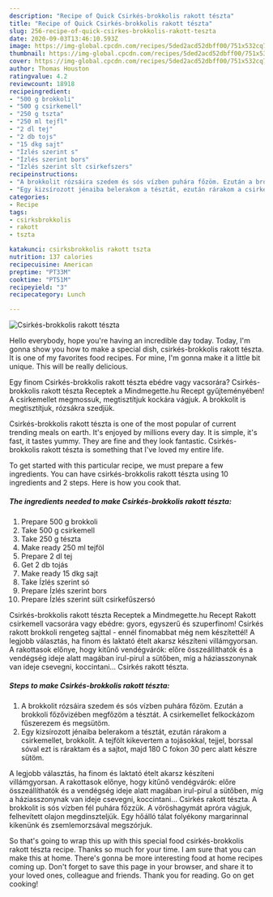 ```yaml
---
description: "Recipe of Quick Csirkés-brokkolis rakott tészta"
title: "Recipe of Quick Csirkés-brokkolis rakott tészta"
slug: 256-recipe-of-quick-csirkes-brokkolis-rakott-teszta
date: 2020-09-03T13:46:10.593Z
image: https://img-global.cpcdn.com/recipes/5ded2acd52dbff00/751x532cq70/csirkes-brokkolis-rakott-teszta-recept-foto.jpg
thumbnail: https://img-global.cpcdn.com/recipes/5ded2acd52dbff00/751x532cq70/csirkes-brokkolis-rakott-teszta-recept-foto.jpg
cover: https://img-global.cpcdn.com/recipes/5ded2acd52dbff00/751x532cq70/csirkes-brokkolis-rakott-teszta-recept-foto.jpg
author: Thomas Houston
ratingvalue: 4.2
reviewcount: 18918
recipeingredient:
- "500 g brokkoli"
- "500 g csirkemell"
- "250 g tszta"
- "250 ml tejfl"
- "2 dl tej"
- "2 db tojs"
- "15 dkg sajt"
- "Ízlés szerint s"
- "Ízlés szerint bors"
- "Ízlés szerint slt csirkefszers"
recipeinstructions:
- "A brokkolit rózsáira szedem és sós vízben puhára főzöm. Ezután a brokkoli főzővizében megfőzöm a tésztát. A csirkemellet felkockázom fűszerezem és megsütöm."
- "Egy kizsírozott jénaiba belerakom a tésztát, ezután rárakom a csirkemellet, brokkolit. A tejfölt kikevertem a tojásokkal, tejjel, borssal sóval ezt is ráraktam és a sajtot, majd 180 C fokon 30 perc alatt készre sütöm."
categories:
- Recipe
tags:
- csirksbrokkolis
- rakott
- tszta

katakunci: csirksbrokkolis rakott tszta 
nutrition: 137 calories
recipecuisine: American
preptime: "PT33M"
cooktime: "PT51M"
recipeyield: "3"
recipecategory: Lunch

---
```



![Csirkés-brokkolis rakott tészta](https://img-global.cpcdn.com/recipes/5ded2acd52dbff00/751x532cq70/csirkes-brokkolis-rakott-teszta-recept-foto.jpg)

Hello everybody, hope you're having an incredible day today. Today, I'm gonna show you how to make a special dish, csirkés-brokkolis rakott tészta. It is one of my favorites food recipes. For mine, I'm gonna make it a little bit unique. This will be really delicious.

Egy finom Csirkés-brokkolis rakott tészta ebédre vagy vacsorára? Csirkés-brokkolis rakott tészta Receptek a Mindmegette.hu Recept gyűjteményében! A csirkemellet megmossuk, megtisztítjuk kockára vágjuk. A brokkolit is megtisztítjuk, rózsákra szedjük.

Csirkés-brokkolis rakott tészta is one of the most popular of current trending meals on earth. It's enjoyed by millions every day. It is simple, it's fast, it tastes yummy. They are fine and they look fantastic. Csirkés-brokkolis rakott tészta is something that I've loved my entire life.


To get started with this particular recipe, we must prepare a few ingredients. You can have csirkés-brokkolis rakott tészta using 10 ingredients and 2 steps. Here is how you cook that.

<!--inarticleads1-->

##### The ingredients needed to make Csirkés-brokkolis rakott tészta:

1. Prepare 500 g brokkoli
1. Take 500 g csirkemell
1. Take 250 g tészta
1. Make ready 250 ml tejföl
1. Prepare 2 dl tej
1. Get 2 db tojás
1. Make ready 15 dkg sajt
1. Take Ízlés szerint só
1. Prepare Ízlés szerint bors
1. Prepare Ízlés szerint sült csirkefűszersó


Csirkés-brokkolis rakott tészta Receptek a Mindmegette.hu Recept Rakott csirkemell vacsorára vagy ebédre: gyors, egyszerű és szuperfinom! Csirkés rakott brokkoli rengeteg sajttal - ennél finomabbat még nem készítettél! A legjobb választás, ha finom és laktató ételt akarsz készíteni villámgyorsan. A rakottasok előnye, hogy kitűnő vendégvárók: előre összeállíthatók és a vendégség ideje alatt magában irul-pirul a sütőben, míg a háziasszonynak van ideje csevegni, koccintani… Csirkés rakott tészta. 

<!--inarticleads2-->

##### Steps to make Csirkés-brokkolis rakott tészta:

1. A brokkolit rózsáira szedem és sós vízben puhára főzöm. Ezután a brokkoli főzővizében megfőzöm a tésztát. A csirkemellet felkockázom fűszerezem és megsütöm.
1. Egy kizsírozott jénaiba belerakom a tésztát, ezután rárakom a csirkemellet, brokkolit. A tejfölt kikevertem a tojásokkal, tejjel, borssal sóval ezt is ráraktam és a sajtot, majd 180 C fokon 30 perc alatt készre sütöm.


A legjobb választás, ha finom és laktató ételt akarsz készíteni villámgyorsan. A rakottasok előnye, hogy kitűnő vendégvárók: előre összeállíthatók és a vendégség ideje alatt magában irul-pirul a sütőben, míg a háziasszonynak van ideje csevegni, koccintani… Csirkés rakott tészta. A brokkolit is sós vízben fél puhára főzzük. A vöröshagymát apróra vágjuk, felhevített olajon megdinszteljük. Egy hőálló tálat folyékony margarinnal kikenünk és zsemlemorzsával megszórjuk. 

So that's going to wrap this up with this special food csirkés-brokkolis rakott tészta recipe. Thanks so much for your time. I am sure that you can make this at home. There's gonna be more interesting food at home recipes coming up. Don't forget to save this page in your browser, and share it to your loved ones, colleague and friends. Thank you for reading. Go on get cooking!
